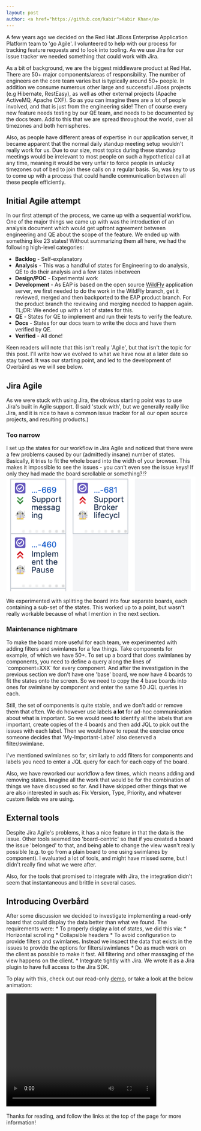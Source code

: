 ```yaml
---
layout: post
author: <a href="https://github.com/kabir">Kabir Khan</a>
---
```

A few years ago we decided on the Red Hat JBoss Enterprise Application Platform team to 'go Agile'. I volunteered to
help with our process for tracking feature requests and to look into tooling. As we use Jira for our issue tracker we needed 
something that could work with Jira.

As a bit of background, we are the biggest middleware product at Red Hat. There are 50+ major components/areas of 
responsibility. The number of
engineers on the core team varies but is typically around 50+ people. In addition we consume numerous other large and 
successful JBoss projects (e.g Hibernate, RestEasy), as well as other external projects (Apache ActiveMQ, Apache CXF).
So as you can imagine there are a lot of people involved, and that is just from the engineering side! Then of course
every new feature needs testing by our QE team, and needs to be documented by the docs team. Add to this that we are 
spread throughout the world, over all timezones and both hemispheres.

Also, as people have different areas of expertise in our application server, it became apparent that the normal daily
standup meeting setup wouldn't really work for us. Due to our size, most topics during these standup meetings would
be irrelevant to most people on such a hypothetical call at any time, meaning it would be very unfair to force people in unlucky
timezones out of bed to join these calls on a regular basis. So, was key to us to come up with a process that could 
handle communication between all these people efficiently.

<h2>Initial Agile attempt</h2>
In our first attempt of the process, we came up with a sequential workflow. One of the major things we came up with 
was the introduction of an analysis document which would get upfront agreement between engineering and QE about the
scope of the feature. We ended up with something like 23 states! Without summarizing them all here, we had the 
following high-level categories:
<ul>
    <li><b>Backlog</b> - Self-explanatory</li>
    <li><b>Analysis</b> - This was a handful of states for Engineering to do analysis, QE to do their analysis and a 
    few states inbetween</li> 
    <li><b>Design/POC</b> - Experimental work</li>
    <li><b>Development</b> - As EAP is based on the open source <a href="http://wildfly.org" target="_blank">WildFly</a> 
    application server, we first needed to do the work in the WildFly branch, get it reviewed, merged and then backported to the 
    EAP product branch. For the product branch the reviewing and merging needed to happen again. TL;DR: We ended up
    with a lot of states for this.</li>
    <li><b>QE</b> - States for QE to implement and run their tests to verify the feature.</li>
    <li><b>Docs</b> - States for our docs team to write the docs and have them verified by QE.</li>
    <li><b>Verified</b> - All done!</li>
</ul>
    
Keen readers will note that this isn't really 'Agile', but that isn't the topic for this post. I'll write how we evolved
to what we have now at a later date so stay tuned. It was our starting point, and led to the development of Overbård as
we will see below.

<h2>Jira Agile</h2>
As we were stuck with using Jira, the obvious starting point was to use Jira's built in Agile support. (I said 'stuck with',
but we generally really like Jira, and it is nice to have a common issue tracker for all our open source projects, and
resulting products.)

<h3>Too narrow</h3>
I set up the states for our workflow in Jira Agile and noticed that there were a few problems caused by our 
(admittedly insane) number of states. Basically, it tries to fit the whole board into the width of your browser. 
This makes it impossible to see the issues - you can't even see the issue keys! If only they had made the board
scrollable or something?!?

<img src="/assets/images/posts/2019-02-27-why-we-wrote-overbaard/jira-agile.png"/>

We experimented with splitting the board into four separate boards, each containing a sub-set of the states. This 
worked up to a point, but wasn't really workable because of what I mention in the next section. 

<h3>Maintenance nightmare</h3>
To make the board more useful for each team, we experimented with adding filters and swimlanes for a few things. Take 
components for example, of which we have 50+. To set up a board that does swimlanes by components, you need to define
a query along the lines of `component=XXX` for every component. And after the investigation in the previous section 
we don't have one 'base' board, we  now have 4 boards to fit the states onto the screen. So we need to copy the 4 base boards into
ones for swimlane by component and enter the same 50 JQL queries in each.

Still, the set of components is quite stable, and we don't add or remove them that often. We do however use labels 
**a lot** for ad-hoc communication about what is important. So we would need to identify all the labels that are 
important, create copies of the 4 boards and then add JQL to pick out the issues with each label. Then we would have to 
repeat the exercise once someone decides that 'My-Important-Label' also deserved a filter/swimlane.

I've mentioned swimlanes so far, similarly to add filters for components and labels you need to enter a JQL query for 
each for each copy of the board. 

Also, we have reworked our workflow a few times, which means adding and removing states. Imagine all the work that would be
for the combination of things we have discussed so far. And I have skipped other things that we are also interested in such as:
Fix Version, Type, Priority, and whatever custom fields we are using.


<h2>External tools</h2>
Despite Jira Agile's problems, it has a nice feature in that the data is the issue. Other tools seemed too 'board-centric'
so that if you created a board the issue 'belonged' to that, and being able to change the view wasn't really possible
(e.g. to go from a plain board to one using swimlanes by component). I evaluated a lot of tools, and might have missed
some, but I didn't really find what we were after.

Also, for the tools that promised to integrate with Jira, the integration didn't seem that instantaneous and brittle in
several cases.

<h2>Introducing Overbård</h2>
After some discussion we decided to investigate implementing a read-only board that could display 
the data better than what we found. The requirements were:
* To properly display a lot of states, we did this via:
    * Horizontal scrolling
    * Collapsible headers
* To avoid configuration to provide filters and swimlanes. Instead we inspect the data that exists in the issues to 
provide the options for filters/swimlanes
* Do as much work on the client as possible to make it fast. All filtering and other massaging of the view happens
on the client.
* Integrate tightly with Jira. We wrote it as a Jira plugin to have full access to the Jira SDK.

To play with this, check out our read-only <a href="https://overbaard.github.io/demo" target="_blank">demo</a>, or 
take a look at the below animation:

<video autoplay="autoplay" loop="loop" width="400" height="300" align="center">
  <source src="/assets/images/posts/2019-02-27-why-we-wrote-overbaard/animated.mp4" type="video/mp4" />
  <!-- <img src="video.gif" width="400" height="300" /> -->
</video>
  

Thanks for reading, and follow the links at the top of the page for more information!








